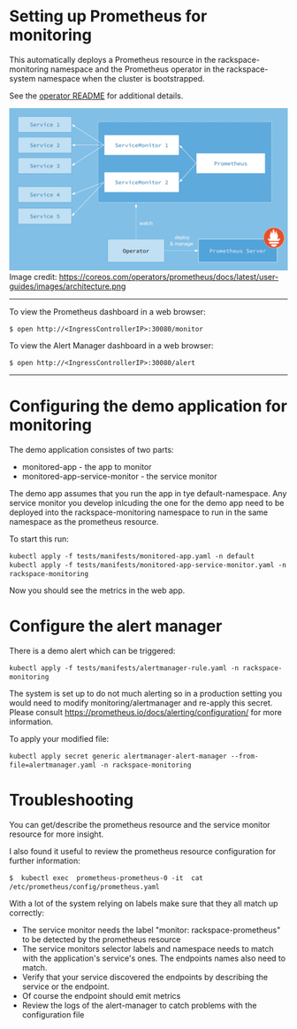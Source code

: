 # Setting up Prometheus for monitoring
This  automatically deploys a Prometheus resource in the rackspace-monitoring namespace and the 
Prometheus operator in the rackspace-system namespace when the cluster is bootstrapped.

See the [operator README](https://github.com/coreos/prometheus-operator/blob/master/README.md)
for additional details.

![architecture](images/prometheus-architecture.png)
Image credit: https://coreos.com/operators/prometheus/docs/latest/user-guides/images/architecture.png

---
To view the Prometheus dashboard in a web browser:
```
$ open http://<IngressControllerIP>:30080/monitor
```

To view the Alert Manager dashboard in a web browser:
```
$ open http://<IngressControllerIP>:30080/alert
```

---

# Configuring the demo application for monitoring
The demo application consistes of two parts:
* monitored-app - the app to monitor
* monitored-app-service-monitor - the service monitor

The demo app assumes that you run the app in tye default-namespace. Any service monitor you develop inlcuding the 
one for the demo app need to be deployed into the rackspace-monitoring namespace to run in the same namespace as
the prometheus resource.

To start this run:
```
kubectl apply -f tests/manifests/monitored-app.yaml -n default
kubectl apply -f tests/manifests/monitored-app-service-monitor.yaml -n rackspace-monitoring
```

Now you should see the metrics in the web app.

# Configure the alert manager
There is a demo alert which can be triggered:
```
kubectl apply -f tests/manifests/alertmanager-rule.yaml -n rackspace-monitoring
```

The system is set up to do not much alerting so in a production setting you would need to modify
monitoring/alertmanager and re-apply this secret. Please consult https://prometheus.io/docs/alerting/configuration/
for more information.

To apply your modified file:
```
kubectl apply secret generic alertmanager-alert-manager --from-file=alertmanager.yaml -n rackspace-monitoring
```

# Troubleshooting
You can get/describe the prometheus resource and the service monitor resource for more insight.

I also found it useful to review the prometheus resource configuration for further information:
```
$  kubectl exec  prometheus-prometheus-0 -it  cat /etc/prometheus/config/prometheus.yaml
```

With a lot of the system relying on labels make sure that they all match up correctly:
* The service monitor needs the label "monitor: rackspace-prometheus" to be detected by the
  prometheus resource
* The service monitors selector labels and namespace needs to match with the application's service's ones.
  The endpoints names also need to match.
* Verify that your service discovered the endpoints by describing the service or the endpoint.
* Of course the endpoint should emit metrics
* Review the logs of the alert-manager to catch problems with the configuration file




